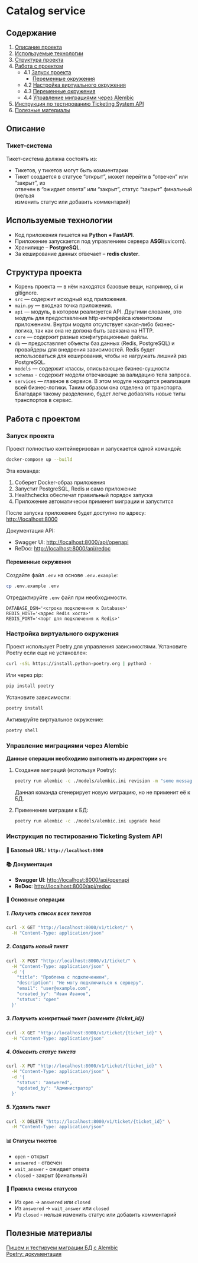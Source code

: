 # Catalog service

## Содержание

1. [Описание проекта](#описание)
2. [Используемые технологии](#используемые-технологии)
3. [Структура проекта](#структура-проекта)
4. [Работа с проектом](#работа-с-проектом)
    - 4.1 [Запуск проекта](#запуск-проекта)
        - [Переменные окружения](#переменные-окружения)
    - 4.2 [Настройка виртуального окружения](#настройка-виртуального-окружения)
    - 4.3 [Переменные окружения](#переменные-окружения)
    - 4.4 [Управление миграциями через Alembic](#управление-миграциями-через-alembic)
5. [Инструкция по тестированию Ticketing System API](#инструкция-по-тестированию-ticketing-system-api)
6. [Полезные материалы](#полезные-материалы)

## Описание

### Тикет-система

Тикет-система должна состоять из:  

- Тикетов, у тикетов могут быть комментарии
- Тикет создается в статусе “открыт”, может перейти в “отвечен” или “закрыт”, из  
отвечен в “ожидает ответа” или “закрыт”, статус “закрыт” финальный (нельзя  
изменить статус или добавить комментарий)  

## Используемые технологии

- Код приложения пишется на **Python + FastAPI**.
- Приложение запускается под управлением сервера **ASGI**(uvicorn).
- Хранилище – **PostgreSQL**.
- За кеширование данных отвечает – **redis cluster**.

## Структура проекта

- Корень проекта — в нём находятся базовые вещи, например, ci и gitignore.
- `src` — содержит исходный код приложения.
- `main.py` — входная точка приложения.
- `api` — модуль, в котором реализуется API. Другими словами,
  это модуль для предоставления http-интерфейса клиентским приложениям.
  Внутри модуля отсутствует какая-либо бизнес-логика, так как она не должна быть завязана на HTTP.
- `core` — содержит разные конфигурационные файлы.
- `db` — предоставляет объекты баз данных (Redis, PostgreSQL) и провайдеры для внедрения зависимостей.
  Redis будет использоваться для кеширования, чтобы не нагружать лишний раз PostgreSQL.
- `models` — содержит классы, описывающие бизнес-сущности
- `schemas` - содержит модели отвечающие за валидацию тела запроса.
- `services` — главное в сервисе. В этом модуле находится реализация всей бизнес-логики.
  Таким образом она отделена от транспорта. Благодаря такому разделению,  будет легче добавлять новые типы транспортов в сервис.

## Работа с проектом

### Запуск проекта

Проект полностью контейнеризован и запускается одной командой:

```bash
docker-compose up --build
```

Эта команда:

1. Соберет Docker-образ приложения
2. Запустит PostgreSQL, Redis и само приложение
3. Healthchecks обеспечат правильный порядок запуска
4. Приложение автоматически применит миграции и запустится

После запуска приложение будет доступно по адресу: <http://localhost:8000>

Документация API:

- Swagger UI: <http://localhost:8000/api/openapi>
- ReDoc: <http://localhost:8000/api/redoc>

#### Переменные окружения

Создайте файл `.env` на основе `.env.example`:

```bash
cp .env.example .env
```

Отредактируйте `.env` файл при необходимости.

```dotenv
DATABASE_DSN='<строка подключения к Database>'
REDIS_HOST='<адрес Redis хоста>'
REDIS_PORT='<порт для подключения к Redis>'
```

### Настройка виртуального окружения

Проект использует Poetry для управления зависимостями. Установите Poetry если еще не установлен:

```bash
curl -sSL https://install.python-poetry.org | python3 -
```

Или через pip:

```bash
pip install poetry
```

Установите зависимости:

```bash
poetry install
```

Активируйте виртуальное окружение:

```bash
poetry shell
```

### Управление миграциями через Alembic

**Данные операции необходимо выполнять из директории `src`**

1. Создание миграций (используя Poetry):

   ```bash
   poetry run alembic -c ./models/alembic.ini revision -m "some message" --autogenerate
   ```

   Данная команда сгенерирует новую миграцию, но не применит её к БД.

2. Применение миграции к БД:

   ```bash
   poetry run alembic -c ./models/alembic.ini upgrade head
   ```

### Инструкция по тестированию Ticketing System API

#### 🔗 Базовый URL: `http://localhost:8000`

#### 📚 Документация

- **Swagger UI**: [](http://localhost:8000/api/openapi)<http://localhost:8000/api/openapi>
- **ReDoc**: [](http://localhost:8000/api/redoc)<http://localhost:8000/api/redoc>

#### 🎯 Основные операции

##### 1. Получить список всех тикетов

```bash
curl -X GET "http://localhost:8000/v1/ticket/" \
  -H "Content-Type: application/json"
```

##### 2. Создать новый тикет

```bash
curl -X POST "http://localhost:8000/v1/ticket/" \
  -H "Content-Type: application/json" \
  -d '{
    "title": "Проблема с подключением",
    "description": "Не могу подключиться к серверу",
    "email": "user@example.com",
    "created_by": "Иван Иванов",
    "status": "open"
  }'
```

##### 3. Получить конкретный тикет (замените {ticket_id})

```bash
curl -X GET "http://localhost:8000/v1/ticket/{ticket_id}" \
  -H "Content-Type: application/json"
```

##### 4. Обновить статус тикета

```bash
curl -X PUT "http://localhost:8000/v1/ticket/{ticket_id}" \
  -H "Content-Type: application/json" \
  -d '{
    "status": "answered",
    "updated_by": "Администратор"
  }'
```

##### 5. Удалить тикет

```bash
curl -X DELETE "http://localhost:8000/v1/ticket/{ticket_id}" \
  -H "Content-Type: application/json"
```

#### 📊 Статусы тикетов

- `open` - открыт
- `answered` - отвечен
- `wait_answer` - ожидает ответа
- `closed` - закрыт (финальный)

#### 🔄 Правила смены статусов

- Из `open` → `answered` или `closed`
- Из `answered` → `wait_answer` или `closed`
- Из `closed` - нельзя изменить статус или добавить комментарий

## Полезные материалы

[Пишем и тестируем миграции БД с Alembic](https://habr.com/ru/company/yandex/blog/511892/)  
[Poetry: документация](https://python-poetry.org/docs/)
